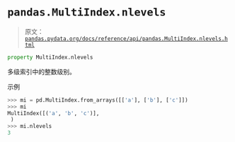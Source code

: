 # `pandas.MultiIndex.nlevels`

> 原文：[`pandas.pydata.org/docs/reference/api/pandas.MultiIndex.nlevels.html`](https://pandas.pydata.org/docs/reference/api/pandas.MultiIndex.nlevels.html)

```py
property MultiIndex.nlevels
```

多级索引中的整数级别。

示例

```py
>>> mi = pd.MultiIndex.from_arrays([['a'], ['b'], ['c']])
>>> mi
MultiIndex([('a', 'b', 'c')],
 )
>>> mi.nlevels
3 
```
